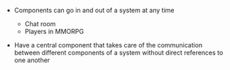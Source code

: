 - Components can go in and out of a system at any time
    - Chat room
    - Players in MMORPG

- Have a central component that takes care of the communication between different components of a system without direct references to one another
